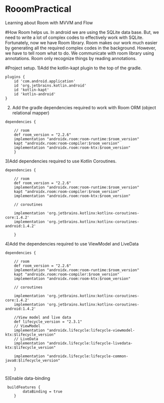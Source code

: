# RooomPractical
Learning about Room with MVVM and Flow



#How Room helps us.
In android we are using the SQLite data base. But, we need to write a lot of complex codes to 
effectively work with SQLite. Fortunately, now we have Room library. Room makes our work much easier
by generating all the required complex codes in the background. However, we have to tell room what to
do. We communicate with room library using annotations. Room only recognize things by reading annotations.

#Project setup.
1)Add the kotlin-kapt plugin to the top of the gradle.

```
plugins {
    id 'com.android.application'
    id 'org.jetbrains.kotlin.android'
    id 'kotlin-kapt'
    id 'kotlin-android'
}
```
2) Add the gradle dependencies required to work with Room ORM (object relational mapper)


```
dependencies {
    
    // room
    def room_version = "2.2.6"
    implementation "androidx.room:room-runtime:$room_version"
    kapt "androidx.room:room-compiler:$room_version"
    implementation "androidx.room:room-ktx:$room_version"
    }
```

3)Add dependencies required to use Kotlin Coroutines.
```
dependencies {
    
    // room
    def room_version = "2.2.6"
    implementation "androidx.room:room-runtime:$room_version"
    kapt "androidx.room:room-compiler:$room_version"
    implementation "androidx.room:room-ktx:$room_version"
    
    // coroutines

    implementation 'org.jetbrains.kotlinx:kotlinx-coroutines-core:1.4.2'
    implementation 'org.jetbrains.kotlinx:kotlinx-coroutines-android:1.4.2'
    
    }
```

4)Add the dependencies required to use ViewModel and LiveData

```
dependencies {
    
    // room
    def room_version = "2.2.6"
    implementation "androidx.room:room-runtime:$room_version"
    kapt "androidx.room:room-compiler:$room_version"
    implementation "androidx.room:room-ktx:$room_version"
    
    // coroutines

    implementation 'org.jetbrains.kotlinx:kotlinx-coroutines-core:1.4.2'
    implementation 'org.jetbrains.kotlinx:kotlinx-coroutines-android:1.4.2'
    
    //View model and live data
    def lifecycle_version = "2.3.1"
    // ViewModel
    implementation "androidx.lifecycle:lifecycle-viewmodel-ktx:$lifecycle_version"
    // LiveData
    implementation "androidx.lifecycle:lifecycle-livedata-ktx:$lifecycle_version"
    
    implementation "androidx.lifecycle:lifecycle-common-java8:$lifecycle_version"
    
    }
```

5)Enable data-binding
```
 buildFeatures {
        dataBinding = true
    }
```
